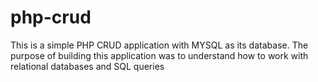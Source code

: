 # php-crud
This is a simple PHP CRUD application with MYSQL as its database. The purpose of building this application was to understand how to work with relational databases and SQL queries
